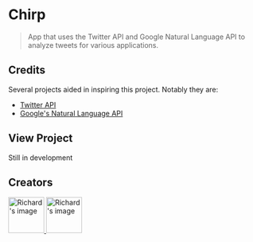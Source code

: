 # Chirp
> App that uses the Twitter API and Google Natural Language API to analyze tweets for various applications.

## Credits
Several projects aided in inspiring this project. Notably they are:

- [Twitter API](https://developer.twitter.com/en/docs.html)
- [Google's Natural Language API](https://cloud.google.com/natural-language/)

## View Project
Still in development

## Creators
<a href="https://github.com/richardtaylordawson/">
   <img src="https://twitter.com/richard_codes/profile_image?size=original" alt="Richard's image" width=72 height=72>
</a>

<a href="https://github.com/carstonhenderson">
  <img src="https://twitter.com/carston_h/profile_image?size=original" alt="Richard's image" width=72 height=72>
</a>
